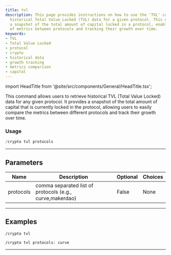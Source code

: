```yaml
---
title: tvl
description: This page provides instructions on how to use the 'TVL' command to retrieve
  historical Total Value Locked (TVL) data for a given protocol. This data provides
  a snapshot of the total amount of capital locked in a protocol, enabling comparison
  of metrics between protocols and tracking their growth over time.
keywords:
- TVL
- Total Value Locked
- protocol
- crypto
- historical data
- growth tracking
- metrics comparison
- capital
---
```


import HeadTitle from '@site/src/components/General/HeadTitle.tsx';

<HeadTitle title="tvl - Crypto - Discord - Reference | OpenBB Bot Docs" />

This command allows users to retrieve historical TVL (Total Value Locked) data for any given protocol. It provides a snapshot of the total amount of capital that is currently locked in the protocol, allowing users to easily compare the metrics between different protocols and track their growth over time.

### Usage

```python wordwrap
/crypto tvl protocols
```

---

## Parameters

| Name | Description | Optional | Choices |
| ---- | ----------- | -------- | ------- |
| protocols | comma separated list of protocols (e.g., curve,makerdao) | False | None |


---

## Examples

```
/crypto tvl
```

```
/crypto tvl protocols: curve
```

---
